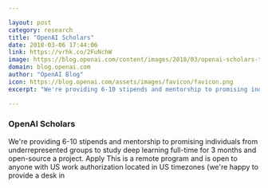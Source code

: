 ```yaml
---

layout: post
category: research
title: "OpenAI Scholars"
date: 2018-03-06 17:44:06
link: https://vrhk.co/2FuNchW
image: https://blog.openai.com/content/images/2018/03/openai-scholars-twitter-card.png
domain: blog.openai.com
author: "OpenAI Blog"
icon: https://blog.openai.com/assets/images/favicon/favicon.png
excerpt: "We're providing 6-10 stipends and mentorship to promising individuals from underrepresented groups to study deep learning full-time for 3 months and open-source a project. Apply This is a remote program and is open to anyone with US work authorization located in US timezones (we're happy to provide a desk in"

---
```


### OpenAI Scholars

We're providing 6-10 stipends and mentorship to promising individuals from underrepresented groups to study deep learning full-time for 3 months and open-source a project. Apply This is a remote program and is open to anyone with US work authorization located in US timezones (we're happy to provide a desk in